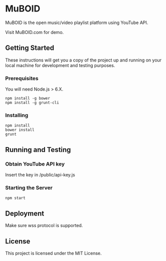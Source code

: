 # MuBOID

MuBOID is the open music/video playlist platform using YouTube API.

Visit MuBOID.com for demo.

## Getting Started

These instructions will get you a copy of the project up and running on your local machine for development and testing purposes.

### Prerequisites

You will need Node.js > 6.X.

```
npm install -g bower
npm install -g grunt-cli
```

### Installing

```
npm install
bower install
grunt
```

## Running and Testing

### Obtain YouTube API key

Insert the key in /public/api-key.js

### Starting the Server

```
npm start
```

## Deployment

Make sure wss protocol is supported.

## License

This project is licensed under the MIT License.

